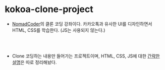 # kokoa-clone-project
* [NomadCoder](https://nomadcoders.co/kokoa-clone/lobby)의 클론 코딩 강좌이다. 카카오톡과 유사한 UI를 디자인하면서 HTML, CSS를 학습한다. (JS는 사용되지 않는다.)
<br/>
<br/>

* Clone 코딩하는 내용만 들어가는 프로젝트이며, HTML, CSS, JS에 대한 [간략한 설명](https://github.com/MinsoftK/TIL/tree/master/HTML-CSS-JS)은 따로 정리해놨다.
